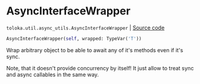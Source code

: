 # AsyncInterfaceWrapper
`toloka.util.async_utils.AsyncInterfaceWrapper` | [Source code](https://github.com/Toloka/toloka-kit/blob/v1.1.4/src/util/async_utils.py#L96)

```python
AsyncInterfaceWrapper(self, wrapped: TypeVar('T'))
```

Wrap arbitrary object to be able to await any of it's methods even if it's sync.


Note, that it doesn't provide concurrency by itself!
It just allow to treat sync and async callables in the same way.

